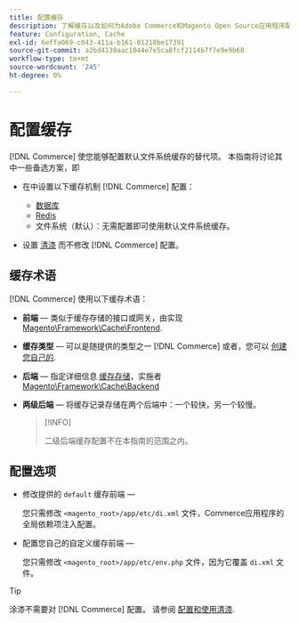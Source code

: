 ```yaml
---
title: 配置缓存
description: 了解缓存以及如何为Adobe Commerce和Magento Open Source应用程序配置缓存机制。
feature: Configuration, Cache
exl-id: 6effa069-c043-411a-b161-01210be17391
source-git-commit: a2bd4139aac1044e7e5ca8fcf2114b7f7e9e9b68
workflow-type: tm+mt
source-wordcount: '245'
ht-degree: 0%

---
```


# 配置缓存

[!DNL Commerce] 使您能够配置默认文件系统缓存的替代项。 本指南将讨论其中一些备选方案，即

- 在中设置以下缓存机制 [!DNL Commerce] 配置：

   - [数据库](https://developer.adobe.com/commerce/php/development/cache/partial/database-caching/)
   - [Redis](config-redis.md)
   - 文件系统（默认）：无需配置即可使用默认文件系统缓存。

- 设置 [清漆](config-varnish.md) 而不修改 [!DNL Commerce] 配置。

## 缓存术语

[!DNL Commerce] 使用以下缓存术语：

- **前端** — 类似于缓存存储的接口或网关，由实现 [Magento\Framework\Cache\Frontend](https://github.com/magento/magento2/tree/2.4/lib/internal/Magento/Framework/Cache/Frontend).
- **缓存类型** — 可以是随提供的类型之一 [!DNL Commerce] 或者，您可以 [创建您自己的](https://developer.adobe.com/commerce/php/development/cache/partial/cache-type/).
- **后端** — 指定详细信息 [缓存存储](https://framework.zend.com/manual/1.12/en/zend.cache.backends.html)，实施者 [Magento\Framework\Cache\Backend](https://github.com/magento/magento2/tree/2.4/lib/internal/Magento/Framework/Cache/Backend)
- **两级后端** — 将缓存记录存储在两个后端中：一个较快，另一个较慢。

  >[!INFO]
  >
  >二级后端缓存配置不在本指南的范围之内。

## 配置选项

- 修改提供的 `default` 缓存前端 — 

  您只需修改 `<magento_root>/app/etc/di.xml` 文件，Commerce应用程序的全局依赖项注入配置。

- 配置您自己的自定义缓存前端 — 

  您只需修改 `<magento_root>/app/etc/env.php` 文件，因为它覆盖 `di.xml` 文件。

>[!TIP]
>
>涂漆不需要对 [!DNL Commerce] 配置。 请参阅 [配置和使用清漆](config-varnish.md).
